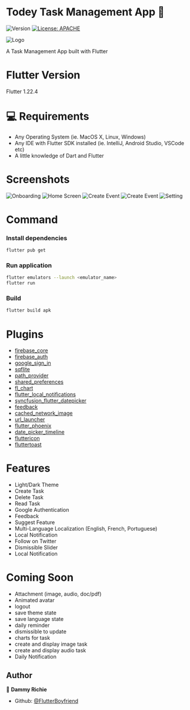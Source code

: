 # Todey Task Management App 👋

![Version](https://img.shields.io/badge/version-2.0.0-blue.svg?cacheSeconds=2592000)
[![License: APACHE](https://img.shields.io/badge/License-APACHE-yellow.svg)](#)

 ![Logo](images/todey.png)



A Task Management App built with Flutter

# Flutter Version
Flutter 1.22.4



# 💻 Requirements

- Any Operating System (ie. MacOS X, Linux, Windows)
- Any IDE with Flutter SDK installed (ie. IntelliJ, Android Studio, VSCode etc)
- A little knowledge of Dart and Flutter

# Screenshots


 ![Onboarding](ss/ss1.png)
 ![Home Screen](ss/ss2.png)
 ![Create Event](ss/ss3.png)
 ![Create Event](ss/ss4.png)
 ![Setting](ss/ss5.png)

# Command
### Install dependencies

```sh
flutter pub get
```

### Run application

```sh
flutter emulators --launch <emulator_name>
flutter run
```

### Build

```sh
flutter build apk
```

# Plugins

- [firebase_core](https://pub.dev/packages/firebase_core) 
- [firebase_auth](https://pub.dev/packages/firebase_auth) 
- [google_sign_in](https://pub.dev/packages/google_sign_in) 
- [sqflite](https://pub.dev/packages/sqflite) 
- [path_provider](https://pub.dev/packages/path_provider) 
- [shared_preferences](https://pub.dev/packages/shared_preferences) 
- [fl_chart](https://pub.dev/packages/fl_chart) 
- [flutter_local_notifications](https://pub.dev/packages/flutter_local_notifications) 
- [syncfusion_flutter_datepicker](https://pub.dev/packages/syncfusion_flutter_datepicker)
- [feedback](https://pub.dev/packages/feedback) 
- [cached_network_image](https://pub.dev/packages/cached_network_image) 
- [url_launcher](https://pub.dev/packages/url_launcher)
- [flutter_phoenix](https://pub.dev/packages/flutter_phoenix)
- [date_picker_timeline](https://pub.dev/packages/date_picker_timeline)
- [fluttericon](https://pub.dev/packages/fluttericon)
- [fluttertoast](https://pub.dev/packages/fluttertoast)


# Features
- Light/Dark Theme
- Create Task 
- Delete Task
- Read Task
- Google Authentication
- Feedback
- Suggest Feature
- Multi-Language Localization (English, French, Portuguese)
- Local Notification
- Follow on Twitter
- Dismissible Slider 
- Local Notification

# Coming Soon
- Attachment (image, audio, doc/pdf)
- Animated avatar
- logout 
- save theme state
- save language state
- daily reminder 
- dismissible to update
- charts for task 
- create and display image task 
- create and display audio task 
- Daily Notification


## Author

👤 **Dammy Richie**

* Github: [@FlutterBoyfriend](https://github.com/ichie2)
 





